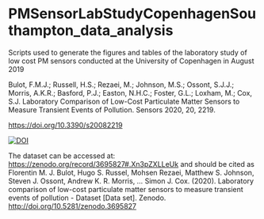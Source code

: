 # PMSensorLabStudyCopenhagenSouthampton_data_analysis
 Scripts used to generate the figures and tables of the laboratory study of low cost PM sensors conducted at the University of Copenhagen in August 2019

Bulot, F.M.J.; Russell, H.S.; Rezaei, M.; Johnson, M.S.; Ossont, S.J.J.; Morris, A.K.R.; Basford, P.J.; Easton, N.H.C.; Foster, G.L.; Loxham, M.; Cox, S.J. Laboratory Comparison of Low-Cost Particulate Matter Sensors to Measure Transient Events of Pollution. Sensors 2020, 20, 2219. 

https://doi.org/10.3390/s20082219 


[![DOI](https://zenodo.org/badge/236051845.svg)](https://zenodo.org/badge/latestdoi/236051845)

The dataset can be accessed at: https://zenodo.org/record/3695827#.Xn3pZXLLeUk and should be cited as Florentin M. J. Bulot, Hugo S. Russel, Mohsen Rezaei, Matthew S. Johnson, Steven J. Ossont, Andrew K. R. Morris, … Simon J. Cox. (2020). Laboratory comparison of low-cost particulate matter sensors to measure transient events of pollution - Dataset [Data set]. Zenodo. http://doi.org/10.5281/zenodo.3695827
